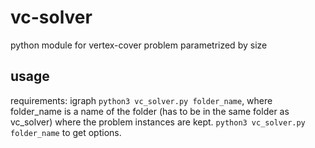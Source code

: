 # vc-solver
python module for vertex-cover problem parametrized by size

## usage
requirements: igraph
`python3 vc_solver.py folder_name`, where folder_name is a name of the folder (has to be in the same folder as vc_solver) where the problem instances are kept. 
`python3 vc_solver.py folder_name` to get options. 
